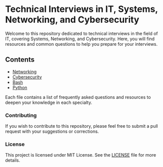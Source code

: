 # Technical Interviews in IT, Systems, Networking, and Cybersecurity

Welcome to this repository dedicated to technical interviews in the field of IT, covering Systems, Networking, and Cybersecurity. Here, you will find resources and common questions to help you prepare for your interviews.

## Contents

- [Networking](networking.md)
- [Cybersecurity](cybersecurity.md)
- [Bash](bash.md)
- [Python](python.md)

Each file contains a list of frequently asked questions and resources to deepen your knowledge in each specialty.

### Contributing

If you wish to contribute to this repository, please feel free to submit a pull request with your suggestions or corrections.

### License

This project is licensed under MIT License. See the [LICENSE](LICENSE) file for more details.
